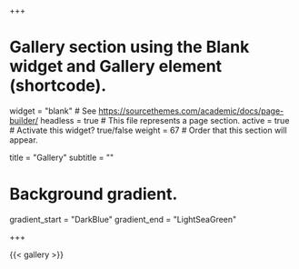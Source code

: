 +++
# Gallery section using the Blank widget and Gallery element (shortcode).
widget = "blank"  # See https://sourcethemes.com/academic/docs/page-builder/
headless = true  # This file represents a page section.
active = true  # Activate this widget? true/false
weight = 67  # Order that this section will appear.




title = "Gallery"
subtitle = ""

  # Background gradient.
gradient_start = "DarkBlue"
gradient_end = "LightSeaGreen"

+++

{{< gallery >}}
